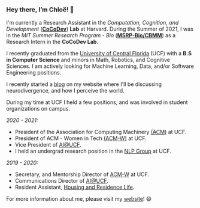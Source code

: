 ### Hey there, I’m Chloë! 👋 

I'm currently a Research Assistant in the *Computation, Cognition, and Development* ([**CoCoDev**](https://cocodev.org)) **Lab** at Harvard. During the Summer of 2021, I was in the *MIT Summer Research Program - Bio* ([**MSRP-Bio/CBMM**](https://bcs.mit.edu/diversity/mit-summer-research-program-biology-and-brain-and-cognitive-neuroscience-msrp-bio)) as a Research Intern in the **CoCoDev Lab**.

I recently graduated from the [University of Central Florida](https://www.ucf.edu/) (UCF) with a **B.S in Computer Science** and minors in Math, Robotics, and Cognitive Sciences. I am actively looking for Machine Learning, Data, and/or Software Engineering positions.

I recently started a [blog](https://chloegeller.com/post) on my website where I'll be discussing neurodivergence, and how I perceive the world. 

During my time at UCF I held a few positions, and was involved in student organizations on campus.

*2020 - 2021:*
- President of the Association for Computing Machinery [(ACM)](http://ucf.acm.org) at UCF.
- President of ACM - Women in Tech [(ACM-W)](https://ucfacmw.org) at UCF.
- Vice President of [AI@UCF](https://ucfai.org).
- I held an undergrad research position in the [NLP Group](http://www.nlp.cs.ucf.edu/) at UCF.
  
*2019 - 2020:*
- Secretary, and Mentorship Director of [ACM-W](https://ucfacmw.org) at UCF.
- Communications Director of [AI@UCF](https://ucfai.org).
- Resident Assistant, [Housing and Residence Life](https://www.housing.ucf.edu/employment/resident-assistant/).

For more information about me, please visit my [website](https://chloegeller.com)! 😄
<!--
**h3rmi0n3/h3rmi0n3** is a ✨ _special_ ✨ repository because its `README.md` (this file) appears on your GitHub profile.

Here are some ideas to get you started:

- 🔭 I’m currently working on ...
- 🌱 I’m currently learning ...
- 👯 I’m looking to collaborate on ...
- 🤔 I’m looking for help with ...
- 💬 Ask me about ...
- 📫 How to reach me: ...
- 😄 Pronouns: ...
- ⚡ Fun fact: ...
-->
